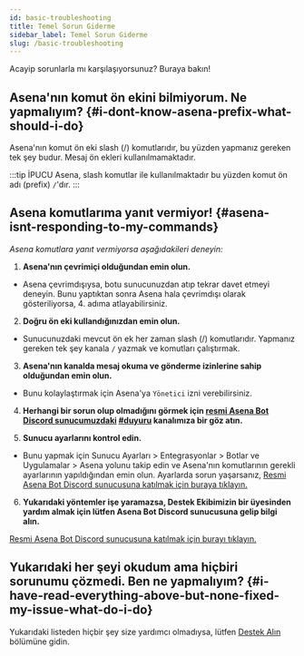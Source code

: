 ```yaml
---
id: basic-troubleshooting
title: Temel Sorun Giderme
sidebar_label: Temel Sorun Giderme
slug: /basic-troubleshooting
---
```


Acayip sorunlarla mı karşılaşıyorsunuz? Buraya bakın!

## Asena'nın komut ön ekini bilmiyorum. Ne yapmalıyım? {#i-dont-know-asena-prefix-what-should-i-do}

Asena'nın komut ön eki slash (/) komutlarıdır, bu yüzden yapmanız gereken tek şey budur. Mesaj ön ekleri kullanılmamaktadır.

:::tip İPUCU
Asena, slash komutlar ile kullanılmaktadır bu yüzden komut ön adı (prefix) `/`'dır.
:::

## Asena komutlarıma yanıt vermiyor! {#asena-isnt-responding-to-my-commands}

*Asena komutlara yanıt vermiyorsa aşağıdakileri deneyin:*

1. **Asena'nın çevrimiçi olduğundan emin olun.**

* Asena çevrimdışıysa, botu sunucunuzdan atıp tekrar davet etmeyi deneyin. Bunu yaptıktan sonra Asena hala çevrimdışı
  olarak gösteriliyorsa, 4. adıma atlayabilirsiniz.
   
2. **Doğru ön eki kullandığınızdan emin olun.**

* Sunucunuzdaki mevcut ön ek her zaman slash (/) komutlarıdır. Yapmanız gereken tek şey kanala `/` yazmak ve komutları çalıştırmak.
  

3. **Asena'nın kanalda mesaj okuma ve gönderme izinlerine sahip olduğundan emin olun.**

* Bunu kolaylaştırmak için Asena'ya `Yönetici` izni verebilirsiniz.

4. **Herhangi bir sorun olup olmadığını görmek
   için [resmi Asena Bot Discord sunucumuzdaki](https://dc.asena.xyz) [#duyuru](https://discord.com/channels/701790578874253363/717335961607864361)
   kanalımıza bir göz atın.**
   
5. **Sunucu ayarlarını kontrol edin.**

* Bunu yapmak için Sunucu Ayarları > Entegrasyonlar > Botlar ve Uygulamalar > Asena yolunu takip edin ve Asena'nın komutlarının gerekli ayarlarının yapıldığından emin olun. Ayarlarda sorun yaşarsanız, [Resmi Asena Bot Discord sunucusuna katılmak için buraya tıklayın.](https://dc.asena.xyz)

6. **Yukarıdaki yöntemler işe yaramazsa, Destek Ekibimizin bir üyesinden yardım almak için lütfen Asena Bot Discord
   sunucusuna gelip bilgi alın.**

[Resmi Asena Bot Discord sunucusuna katılmak için burayı tıklayın.](https://dc.asena.xyz)

## Yukarıdaki her şeyi okudum ama hiçbiri sorunumu çözmedi. Ben ne yapmalıyım? {#i-have-read-everything-above-but-none-fixed-my-issue-what-do-i-do}

Yukarıdaki listeden hiçbir şey size yardımcı olmadıysa, lütfen [Destek Alın](./support) bölümüne gidin.

